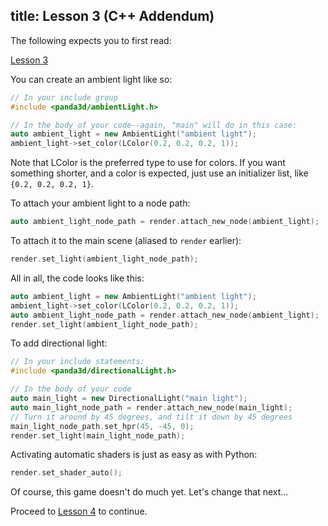 title: Lesson 3 (C++ Addendum)
------------------------------

The following expects you to first read:

[Lesson 3](https://arsthaumaturgis.github.io/Panda3DTutorial.io/tutorial/tut_lesson03.html)

You can create an ambient light like so:
```c++
// In your include group
#include <panda3d/ambientLight.h>
```

```c++
// In the body of your code--again, "main" will do in this case:
auto ambient_light = new AmbientLight("ambient light");
ambient_light->set_color(LColor(0.2, 0.2, 0.2, 1));
```

Note that LColor is the preferred type to use for colors.  If you want
something shorter, and a color is expected, just use an initializer
list, like `{0.2, 0.2, 0.2, 1}`.

To attach your ambient light to a node path:

```c++
auto ambient_light_node_path = render.attach_new_node(ambient_light);
```

To attach it to the main scene (aliased to `render` earlier):

```c++
render.set_light(ambient_light_node_path);
```

All in all, the code looks like this:
```c++
auto ambient_light = new AmbientLight("ambient light");
ambient_light->set_color(LColor(0.2, 0.2, 0.2, 1));
auto ambient_light_node_path = render.attach_new_node(ambient_light);
render.set_light(ambient_light_node_path);
```

To add directional light:
```c++
// In your include statements:
#include <panda3d/directionalLight.h>
```

```c++
// In the body of your code
auto main_light = new DirectionalLight("main light");
auto main_light_node_path = render.attach_new_node(main_light);
// Turn it around by 45 degrees, and tilt it down by 45 degrees
main_light_node_path.set_hpr(45, -45, 0);
render.set_light(main_light_node_path);
```

Activating automatic shaders is just as easy as with Python:

```c++
render.set_shader_auto();
```

Of course, this game doesn't do much yet. Let's change that next...

Proceed to [Lesson 4](../Lesson4) to continue.
